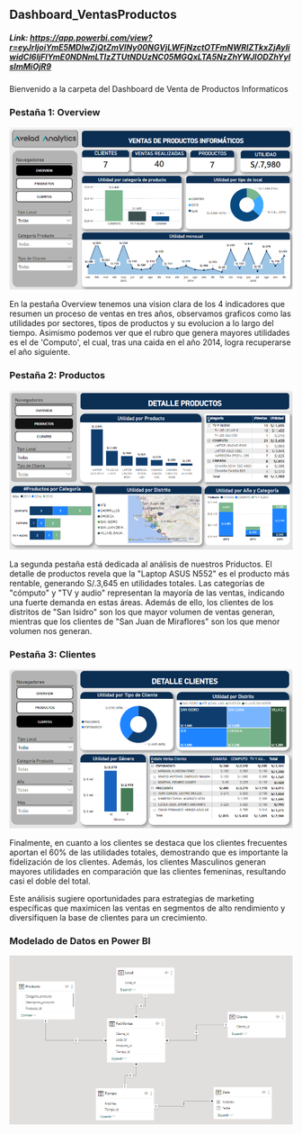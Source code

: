 ## Dashboard_VentasProductos
##### Link: https://app.powerbi.com/view?r=eyJrIjoiYmE5MDIwZjQtZmVlNy00NGVjLWFjNzctOTFmNWRlZTkxZjAyIiwidCI6IjFlYmE0NDNmLTIzZTUtNDUzNC05MGQxLTA5NzZhYWJlODZhYyIsImMiOjR9

Bienvenido a la carpeta del Dashboard de Venta de Productos Informaticos
### Pestaña 1: Overview

![Overview](./Dashboard_VentasInformaticas/P1_Overview.png)

En la pestaña Overview tenemos una vision clara de los 4 indicadores que resumen un proceso de ventas en tres años, observamos graficos como las utilidades por sectores, tipos de productos y su evolucion a lo largo del tiempo.
Asimismo podemos ver que el rubro que genera mayores utilidades es el de 'Computo', el cual, tras una caida en el año 2014, logra recuperarse el año siguiente.

### Pestaña 2: Productos

![Análisis_Productos](./Dashboard_VentasInformaticas/P2_Productos.png)

La segunda pestaña está dedicada al análisis de nuestros Priductos. El detalle de productos revela que la "Laptop ASUS N552" es el producto más rentable, generando S/.3,645 en utilidades totales. Las categorías de "cómputo" y "TV y audio" representan la mayoría de las ventas, indicando una fuerte demanda en estas áreas. Además de ello, los clientes de los distritos de "San Isidro"  son los que mayor volumen de ventas generan, mientras que los clientes de "San Juan de Miraflores" son los que menor volumen nos generan. 

### Pestaña 3: Clientes

![Analisis_Clientes](./Dashboard_VentasInformaticas/P3_Clientes.png)

Finalmente, en cuanto a los clientes se destaca que los clientes frecuentes aportan el 60% de las utilidades totales, demostrando que es importante la fidelización de los clientes. Además, los clientes Masculinos generan mayores utilidades en comparación que las clientes femeninas, resultando casi el doble del total. 

Este análisis sugiere oportunidades para estrategias de marketing específicas que maximicen las ventas en segmentos de alto rendimiento y diversifiquen la base de clientes para un crecimiento.

### Modelado de Datos en Power BI

![Modelado](./Modelado_AnalisisVentasEquipos.png)
